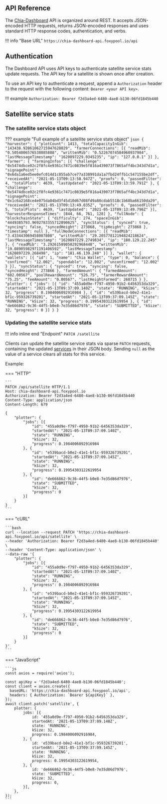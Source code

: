 ## API Reference

The [Chia-Dashboard](https://dashboard.chia.foxypool.io) API is organized around REST. It accepts JSON-encoded HTTP requests, returns JSON-encoded responses and uses standard HTTP response codes, authentication, and verbs.

!!! info "Base URL"
    ```
    https://chia-dashboard-api.foxypool.io/api
    ```

## Authentication

The Dashboard API uses API keys to authenticate satellite service stats update requests. The API key for a satellite is shown once after creation.

To use an API key to authenticate a request, append a `Authorization` header to the request with the following content: `Bearer <your API key>`.

!!! example
    ```
    Authorization: Bearer f2d3a4ed-6480-4ae8-b130-06fd1845b440
    ```

## Satellite service stats

### The satellite service stats object

??? example "Full example of a satellite service stats object"
    ```json
    {
        "harvester": {
            "plotCount": 1413,
            "totalCapacityInGib": "143438.92061062715947628029",
            "farmerConnections": [{
                "readMib": "0.5054006576538085888",
                "writtenMib": "0.52267074584960937984",
                "lastMessageTimestamp": "1620897229.0345235",
                "ip": "127.0.0.1"
            }]
        },
        "farmer": {
            "farmingInfos": [{
                "challenge": "0x5474dbce02c2f8fc4e9361c7471c0839e5f816a439073f7865aff4bc343d7d1a",
                "signagePoint": "0x6da1a6ed5ee0efc014d1c855ab7ce77a338991da1a7fbd24ffb1c547155be2df",
                "receivedAt": "2021-05-13T09:13:58.947Z",
                "proofs": 0,
                "passedFilter": 4,
                "totalPlots": 4639,
                "lastUpdated": "2021-05-13T09:13:59.791Z"
            }, {
                "challenge": "0x5474dbce02c2f8fc4e9361c7471c0839e5f816a439073f7865aff4bc343d7d1a",
                "signagePoint": "0x1c6a2168ce4e075da04bd3f45d10d67d08fd9a80cdab5518c1b68ba66150da29",
                "receivedAt": "2021-05-13T09:13:49.035Z",
                "proofs": 0,
                "passedFilter": 5,
                "totalPlots": 4639,
                "lastUpdated": "2021-05-13T09:13:49.796Z"
            }],
            "harvesterResponseTimes": [844, 66, 761, 128]
        },
        "fullNode": {
            "blockchainState": {
                "difficulty": 274,
                "spaceInGib": "4449385793.9692783355712890625",
                "syncStatus": {
                    "synced": true,
                    "syncing": false,
                    "syncedHeight": 273868,
                    "tipHeight": 273868
                },
                "timestamp": null
            },
            "fullNodeConnections": [{
                "readMib": "3.433443069458007808",
                "writtenMib": "29.20577812194824218624",
                "lastMessageTimestamp": "1620897229.2749834",
                "ip": "180.129.22.245"
            }, {
                "readMib": "3.29261589050292968448",
                "writtenMib": "19.08905982971191406592",
                "lastMessageTimestamp": "1620897229.268498",
                "ip": "181.46.139.248"
            }]
        },
        "wallet": {
            "wallets": [{
                "id": 1,
                "name": "Chia Wallet",
                "type": 0,
                "balance": {
                    "confirmed": "12.002",
                    "spendable": "12.002",
                    "unconfirmed": "12.002"
                }
            }],
            "syncStatus": {
                "synced": true,
                "syncing": false,
                "syncedHeight": 273866
            },
            "farmedAmount": {
                "farmedAmount": "602.00567",
                "poolRewardAmount": "526.75",
                "farmerRewardAmount": "75.25",
                "feeAmount": "0.00567",
                "lastHeightFarmed": 268715
            }
        },
        "plotter": {
            "jobs": [{
                "id": "455a0d9e-f797-4950-91b2-6456353da329",
                "startedAt": "2021-05-13T09:37:09.140Z",
                "state": "RUNNING",
                "kSize": 32,
                "progress": 0.1984006092916984
            }, {
                "id": "e539bacd-b0e2-41e1-bf1c-959326739201",
                "startedAt": "2021-05-13T09:37:09.145Z",
                "state": "RUNNING",
                "kSize": 32,
                "progress": 0.19954303122619954
            }, {
                "id": "de666862-9c36-44f5-b0e8-7e35d86d7976",
                "state": "SUBMITTED",
                "kSize": 32,
                "progress": 0
            }]
        }
    }
    ```


### Updating the satellite service stats

!!! info inline end "Endpoint"
    `PATCH /satellite`

Clients can update the satellite service stats via sparse `PATCH` requests, containing the updated [services](#the-satellite-service-stats-object) in their JSON body.
Sending `null` as the value of a service clears all stats for this service.

Example:

=== "HTTP"

    ```
    PATCH /api/satellite HTTP/1.1
    Host: chia-dashboard-api.foxypool.io
    Authorization: Bearer f2d3a4ed-6480-4ae8-b130-06fd1845b440
    Content-Type: application/json
    Content-Length: 679
    
    {
        "plotter": {
            "jobs": [{
                "id": "455a0d9e-f797-4950-91b2-6456353da329",
                "startedAt": "2021-05-13T09:37:09.140Z",
                "state": "RUNNING",
                "kSize": 32,
                "progress": 0.1984006092916984
            }, {
                "id": "e539bacd-b0e2-41e1-bf1c-959326739201",
                "startedAt": "2021-05-13T09:37:09.145Z",
                "state": "RUNNING",
                "kSize": 32,
                "progress": 0.19954303122619954
            }, {
                "id": "de666862-9c36-44f5-b0e8-7e35d86d7976",
                "state": "SUBMITTED",
                "kSize": 32,
                "progress": 0
            }]
        }
    }
    ```

=== "cURL"

    ```bash
    curl --location --request PATCH 'https://chia-dashboard-api.foxypool.io/api/satellite' \
    --header 'Authorization: Bearer f2d3a4ed-6480-4ae8-b130-06fd1845b440' \
    --header 'Content-Type: application/json' \
    --data-raw '{
        "plotter": {
            "jobs": [{
                "id": "455a0d9e-f797-4950-91b2-6456353da329",
                "startedAt": "2021-05-13T09:37:09.140Z",
                "state": "RUNNING",
                "kSize": 32,
                "progress": 0.1984006092916984
            }, {
                "id": "e539bacd-b0e2-41e1-bf1c-959326739201",
                "startedAt": "2021-05-13T09:37:09.145Z",
                "state": "RUNNING",
                "kSize": 32,
                "progress": 0.19954303122619954
            }, {
                "id": "de666862-9c36-44f5-b0e8-7e35d86d7976",
                "state": "SUBMITTED",
                "kSize": 32,
                "progress": 0
            }]
        }
    }'
    ```

=== "JavaScript"

    ```js
    const axios = require('axios');

    const apiKey = 'f2d3a4ed-6480-4ae8-b130-06fd1845b440';
    const client = axios.create({
      baseURL: 'https://chia-dashboard-api.foxypool.io/api',
      headers: { Authorization: `Bearer ${apiKey}` },
    });
    await client.patch('satellite', {
        plotter: {
            jobs: [{
                id: '455a0d9e-f797-4950-91b2-6456353da329',
                startedAt: '2021-05-13T09:37:09.140Z',
                state: 'RUNNING',
                kSize: 32,
                progress: 0.1984006092916984,
            }, {
                id: 'e539bacd-b0e2-41e1-bf1c-959326739201',
                startedAt: '2021-05-13T09:37:09.145Z',
                state: 'RUNNING',
                kSize: 32,
                progress: 0.19954303122619954,
            }, {
                id: 'de666862-9c36-44f5-b0e8-7e35d86d7976',
                state: 'SUBMITTED',
                kSize: 32,
                progress: 0,
            }],
        },
    });
    ```
